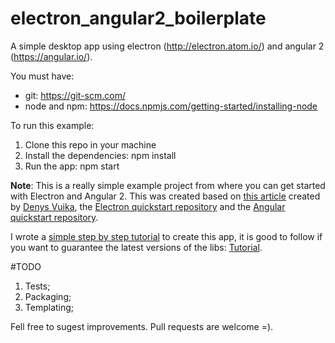 # electron_angular2_boilerplate

A simple desktop app using electron (http://electron.atom.io/) and angular 2 (https://angular.io/).

You must have:
- git: https://git-scm.com/
- node and npm: https://docs.npmjs.com/getting-started/installing-node

To run this example:
1. Clone this repo in your machine
2. Install the dependencies: npm install
3. Run the app: npm start

**Note**: This  is a really simple example project from where you can get started with Electron and Angular 2. This was created based on [this article](https://medium.com/@DenysVuika/using-angular-2-with-electron-a9fa0715cf12#.tn811raqf "Article") created by [Denys Vuika](https://github.com/DenisVuyka "DenisVuyka"), the [Electron quickstart repository](https://github.com/electron/electron-quick-start "Electron") and the  [Angular quickstart repository](https://github.com/angular/quickstart "Angular").

I wrote a [simple step by step tutorial](./tutorial.md) to create this app, it is good to follow if you want to guarantee the latest versions of the libs: [Tutorial](./tutorial.md).

#TODO
1. Tests;
2. Packaging;
3. Templating;

Fell free to sugest improvements. Pull requests are welcome =).
